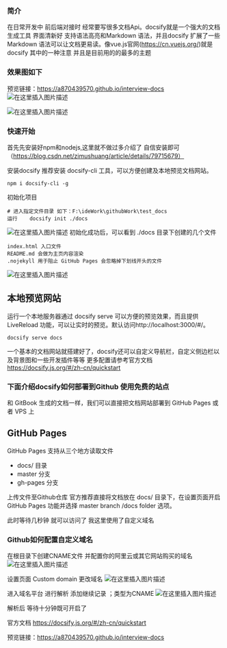 ### 简介
在日常开发中 前后端对接时 经常要写很多文档Api。docsify就是一个强大的文档生成工具 界面清新好 支持语法高亮和Markdown 语法，并且docsify 扩展了一些 Markdown 语法可以让文档更易读。像vue.js官网(https://cn.vuejs.org/)就是docsify 其中的一种注意 并且是目前用的的最多的主题

### 效果图如下
预览链接：https://a870439570.github.io/interview-docs
![在这里插入图片描述](https://user-gold-cdn.xitu.io/2019/1/4/16816de06fadda89?w=1237&h=607&f=png&s=367834)

![在这里插入图片描述](https://user-gold-cdn.xitu.io/2019/1/4/16816de06f91f058?w=1919&h=933&f=png&s=239829)


### 快速开始
首先先安装好npm和nodejs,这里就不做过多介绍了 自信安装即可 （https://blog.csdn.net/zimushuang/article/details/79715679）

安装docsify 推荐安装 docsify-cli 工具，可以方便创建及本地预览文档网站。

```
npm i docsify-cli -g
```
初始化项目 
```
# 进入指定文件目录 如下：F:\ideWork\githubWork\test_docs 
运行    docsify init ./docs
```
![在这里插入图片描述](https://user-gold-cdn.xitu.io/2019/1/4/16816de06fdd7ea4?w=485&h=72&f=png&s=3356)
初始化成功后，可以看到 ./docs 目录下创建的几个文件

    index.html 入口文件
    README.md 会做为主页内容渲染
    .nojekyll 用于阻止 GitHub Pages 会忽略掉下划线开头的文件

![在这里插入图片描述](https://user-gold-cdn.xitu.io/2019/1/4/16816de0706dda77?w=341&h=172&f=png&s=13375)


## 本地预览网站
运行一个本地服务器通过 docsify serve 可以方便的预览效果，而且提供 LiveReload 功能，可以让实时的预览。默认访问http://localhost:3000/#/。
```
docsify serve docs
```
一个基本的文档网站就搭建好了，docsify还可以自定义导航栏，自定义侧边栏以及背景图和一些开发插件等等
更多配置请参考官方文档  https://docsify.js.org/#/zh-cn/quickstart

### 下面介绍docsify如何部署到Github  使用免费的站点
和 GitBook 生成的文档一样，我们可以直接把文档网站部署到 GitHub Pages 或者 VPS 上

 
## GitHub Pages
GitHub Pages 支持从三个地方读取文件

 - docs/ 目录
 - master 分支
 - gh-pages 分支

上传文件至Github仓库  官方推荐直接将文档放在 docs/ 目录下，在设置页面开启 GitHub Pages 功能并选择 master branch /docs folder 选项。


此时等待几秒钟 就可以访问了   我这里使用了自定义域名 

### Github如何配置自定义域名 
在根目录下创建CNAME文件  并配置你的阿里云或其它网站购买的域名 
![在这里插入图片描述](https://user-gold-cdn.xitu.io/2019/1/4/16816de07178e371?w=628&h=309&f=png&s=33631)

设置页面 Custom domain 更改域名
![在这里插入图片描述](https://user-gold-cdn.xitu.io/2019/1/4/16816de096c243bc?w=746&h=460&f=png&s=61973)


进入域名平台 进行解析  添加继续记录 ；类型为CNAME
![在这里插入图片描述](https://user-gold-cdn.xitu.io/2019/1/4/16816de098ed1780?w=644&h=463&f=png&s=32769)

解析后 等待十分钟既可开启了


官方文档  https://docsify.js.org/#/zh-cn/quickstart

预览链接：https://a870439570.github.io/interview-docs
